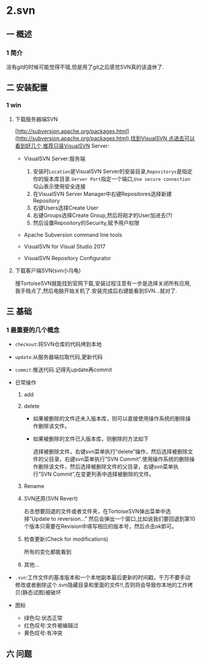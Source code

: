 # 2.svn

## 一 概述
### 1 简介
没有git的时候可能觉得不错,但是用了git之后感觉SVN真的该退休了.

## 二 安装配置
### 1 win
1. 下载服务器端SVN

    [http://subversion.apache.org/packages.html](http://subversion.apache.org/packages.html),找到VisualSVN,点进去可以看到好几个,推荐只装VisualSVN Server:
    - VisualSVN Server:服务端

        1. 安装时`Location`是VisualSVN Server的安装目录,`Repositorys`是指定你的版本库目录.`Server Port`指定一个端口,`Use secure connection`勾山表示使用安全连接
        2. 在VisualSVN Server Manager中右键Repositores选择新建Repository
        3. 右键Users选择Create User
        4. 右键Groups选择Create Group,然后将刚才的User加进去(?)
        5. 然后设置Repository的Security,赋予用户权限
    - Apache Subversion command line tools
    - VisualSVN for Visual Studio 2017
    - VisualSVN Repository Configurator

2. 下载客户端SVN(svn小乌龟)

    搜TortoiseSVN就能找到官网下载,安装过程注意有一步是选择关闭所有应用,我手贱点了,然后电脑开始关机了.安装完成后右键能看到SVN...就对了.

## 三 基础
### 1 最重要的几个概念
- `checkout`:将SVN仓库的代码烤到本地
- `update`:从服务器端拉取代码,更新代码
- `commit`:推送代码.记得先update再commit
- 日常操作
    1. add
    2. delete
        - 如果被删除的文件还未入版本库，则可以直接使用操作系统的删除操作删除该文件。
        - 如果被删除的文件已入版本库，则删除的方法如下

            选择被删除文件，右键svn菜单执行”delete”操作，然后选择被删除文件的父目录，右键svn菜单执行”SVN Commit”.使用操作系统的删除操作删除该文件，然后选择被删除文件的父目录，右键svn菜单执行”SVN Commit”,在变更列表中选择被删除的文件。
    3. Rename
    4. SVN还原(SVN Revert)

        右击想要回退的文件或者文件夹，在TortoiseSVN弹出菜单中选择”Update to reversion…” 然后会弹出一个窗口,比如说我们要回退到第10个版本只需要在Revision中填写相应的版本号，然后点击ok即可。
    5. 检查更新(Check for modifications)

        所有的变化都能看到

    6. 其他...

- `.svn`:工作文件的基准版本和一个本地副本最后更新的时间戳，千万不要手动修改或者删除这个.svn隐藏目录和里面的文件!!,否则将会导致你本地的工作拷贝(静态试图)被破坏
- 图标
    - 绿色勾:状态正常
    - 红色叹号:文件被编辑过
    - 黄色叹号:有冲突

## 六 问题